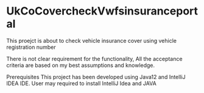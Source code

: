 # UkCoCovercheckVwfsinsuranceportal

This proejct is about to check vehicle insurance cover using vehicle registration number

There is not clear requirement for the functionality, All the acceptance criteria are based on my best assumptions and knowledge. 

Prerequisites
This project has been developed using Java12 and IntelliJ IDEA IDE. User may required to install IntelliJ Idea and JAVA
